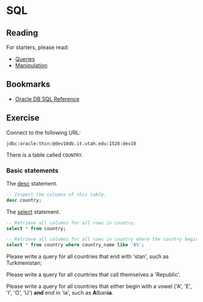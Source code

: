 # SQL

## Reading

For starters, please read:
* [Queries](https://en.wikipedia.org/wiki/SQL#Queries)
* [Manipulation](https://en.wikipedia.org/wiki/SQL#Data_manipulation)

## Bookmarks

* [Oracle DB SQL Reference](http://docs.oracle.com/cd/B19306_01/server.102/b14200/toc.htm)

## Exercise

Connect to the following URL:

```
jdbc:oracle:thin:@dev10db.it.utah.edu:1528:dev10
```

There is a table called `COUNTRY`.

### Basic statements

The [desc]() statement.
```sql
-- Inspect the columns of this table.
desc country;
```

The [select](http://docs.oracle.com/cd/B19306_01/server.102/b14200/statements_10002.htm#i2065646) statement.
```sql
-- Retrieve all columns for all rows in country.
select * from country;
```

```sql
-- Retrieve all columns for all rows in country where the country begins with the letter 'A'.
select * from country where country_name like 'A%';
```

Please write a query for all countries that end with 'stan', such as Turkmenistan;

Please write a query for all countries that call themselves a 'Republic'.

Please write a query for all countries that either begin with a vowel ('A', 'E', 'I', 'O', 'U') **and** end in 'ia', such as **A**lban**ia**.
